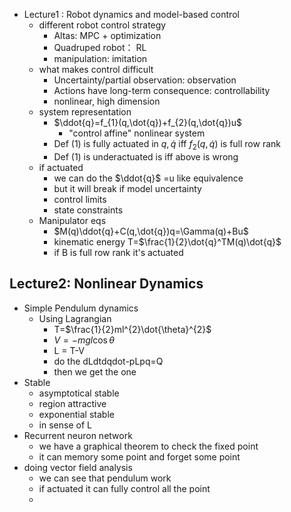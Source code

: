 - Lecture1 : Robot dynamics and model-based control
	- different robot control strategy
		- Altas: MPC + optimization
		- Quadruped robot： RL
		- manipulation: imitation
	- what makes control difficult
		- Uncertainty/partial observation: observation
		- Actions have long-term consequence: controllability
		- nonlinear, high dimension
	- system representation
		- $\ddot{q}=f_{1}(q,\dot{q})+f_{2}(q,\dot{q})u$
			- "control affine" nonlinear system
		- Def (1) is fully actuated in $q,\dot{q}$ iff $f_{2}(q,\dot{q})$ is full row rank
		- Def (1) is underactuated is iff above is wrong
	- if actuated
		- we can do the $\ddot{q}$ =u like equivalence
		- but it will break if model uncertainty
		- control limits
		- state constraints
	- Manipulator eqs
		- $M(q)\ddot{q}+C(q,\dot{q})q=\Gamma(q)+Bu$
		- kinematic energy T=$\frac{1}{2}\dot{q}^TM(q)\dot{q}$
		- if B is full row rank it's actuated  
## Lecture2: Nonlinear Dynamics
- Simple Pendulum dynamics
	- Using Lagrangian
		- T=$\frac{1}{2}ml^{2}\dot{\theta}^{2}$
		- $V=-mgl\cos\theta$
		- L = T-V
		- do the dLdtdqdot-pLpq=Q
		- then we get the one
- Stable
	- asymptotical stable
	- region attractive
	- exponential stable
	- in sense of L
- Recurrent neuron network
	- we have a graphical theorem to check the fixed point
	- it can memory some point and forget some point
- doing vector field analysis
	- we can see that pendulum work
	- if actuated it can fully control all the point
	- 
